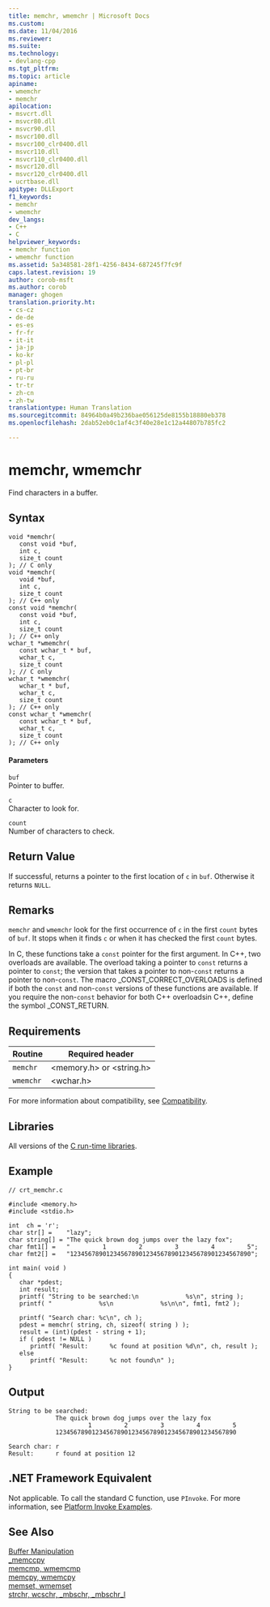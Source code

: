 ```yaml
---
title: memchr, wmemchr | Microsoft Docs
ms.custom: 
ms.date: 11/04/2016
ms.reviewer: 
ms.suite: 
ms.technology:
- devlang-cpp
ms.tgt_pltfrm: 
ms.topic: article
apiname:
- wmemchr
- memchr
apilocation:
- msvcrt.dll
- msvcr80.dll
- msvcr90.dll
- msvcr100.dll
- msvcr100_clr0400.dll
- msvcr110.dll
- msvcr110_clr0400.dll
- msvcr120.dll
- msvcr120_clr0400.dll
- ucrtbase.dll
apitype: DLLExport
f1_keywords:
- memchr
- wmemchr
dev_langs:
- C++
- C
helpviewer_keywords:
- memchr function
- wmemchr function
ms.assetid: 5a348581-28f1-4256-8434-687245f7fc9f
caps.latest.revision: 19
author: corob-msft
ms.author: corob
manager: ghogen
translation.priority.ht:
- cs-cz
- de-de
- es-es
- fr-fr
- it-it
- ja-jp
- ko-kr
- pl-pl
- pt-br
- ru-ru
- tr-tr
- zh-cn
- zh-tw
translationtype: Human Translation
ms.sourcegitcommit: 84964b0a49b236bae056125de8155b18880eb378
ms.openlocfilehash: 2dab52eb0c1af4c3f40e28e1c12a44807b785fc2

---
```

# memchr, wmemchr
Find characters in a buffer.  
  
## Syntax  
  
```  
void *memchr(  
   const void *buf,  
   int c,  
   size_t count  
); // C only  
void *memchr(  
   void *buf,  
   int c,  
   size_t count  
); // C++ only  
const void *memchr(  
   const void *buf,  
   int c,  
   size_t count  
); // C++ only  
wchar_t *wmemchr(  
   const wchar_t * buf,   
   wchar_t c,  
   size_t count  
); // C only  
wchar_t *wmemchr(  
   wchar_t * buf,   
   wchar_t c,  
   size_t count  
); // C++ only  
const wchar_t *wmemchr(  
   const wchar_t * buf,   
   wchar_t c,  
   size_t count  
); // C++ only  
```  
  
#### Parameters  
 `buf`  
 Pointer to buffer.  
  
 `c`  
 Character to look for.  
  
 `count`  
 Number of characters to check.  
  
## Return Value  
 If successful, returns a pointer to the first location of `c` in `buf`. Otherwise it returns `NULL`.  
  
## Remarks  
 `memchr` and `wmemchr` look for the first occurrence of `c` in the first `count` bytes of `buf`. It stops when it finds `c` or when it has checked the first `count` bytes.  
  
 In C, these functions take a `const` pointer for the first argument. In C++, two overloads are available. The overload taking a pointer to `const` returns a pointer to `const`; the version that takes a pointer to non-`const` returns a pointer to non-`const`. The macro _CONST_CORRECT_OVERLOADS is defined if both the `const` and non-`const` versions of these functions are available. If you require the non-`const` behavior for both C++ overloadsin C++, define the symbol _CONST_RETURN.  
  
## Requirements  
  
|Routine|Required header|  
|-------------|---------------------|  
|`memchr`|\<memory.h> or \<string.h>|  
|`wmemchr`|\<wchar.h>|  
  
 For more information about compatibility, see [Compatibility](../../c-runtime-library/compatibility.md).  
  
## Libraries  
 All versions of the [C run-time libraries](../../c-runtime-library/crt-library-features.md).  
  
## Example  
  
```  
// crt_memchr.c  
  
#include <memory.h>  
#include <stdio.h>  
  
int  ch = 'r';  
char str[] =    "lazy";  
char string[] = "The quick brown dog jumps over the lazy fox";  
char fmt1[] =   "         1         2         3         4         5";  
char fmt2[] =   "12345678901234567890123456789012345678901234567890";  
  
int main( void )  
{  
   char *pdest;  
   int result;  
   printf( "String to be searched:\n             %s\n", string );  
   printf( "             %s\n             %s\n\n", fmt1, fmt2 );  
  
   printf( "Search char: %c\n", ch );  
   pdest = memchr( string, ch, sizeof( string ) );  
   result = (int)(pdest - string + 1);  
   if ( pdest != NULL )  
      printf( "Result:      %c found at position %d\n", ch, result );  
   else  
      printf( "Result:      %c not found\n" );  
}  
```  
  
## Output  
  
```  
String to be searched:  
             The quick brown dog jumps over the lazy fox  
                      1         2         3         4         5  
             12345678901234567890123456789012345678901234567890  
  
Search char: r  
Result:      r found at position 12  
```  
  
## .NET Framework Equivalent  
 Not applicable. To call the standard C function, use `PInvoke`. For more information, see [Platform Invoke Examples](http://msdn.microsoft.com/Library/15926806-f0b7-487e-93a6-4e9367ec689f).  
  
## See Also  
 [Buffer Manipulation](../../c-runtime-library/buffer-manipulation.md)   
 [_memccpy](../../c-runtime-library/reference/memccpy.md)   
 [memcmp, wmemcmp](../../c-runtime-library/reference/memcmp-wmemcmp.md)   
 [memcpy, wmemcpy](../../c-runtime-library/reference/memcpy-wmemcpy.md)   
 [memset, wmemset](../../c-runtime-library/reference/memset-wmemset.md)   
 [strchr, wcschr, _mbschr, _mbschr_l](../../c-runtime-library/reference/strchr-wcschr-mbschr-mbschr-l.md)


<!--HONumber=Jan17_HO1-->


